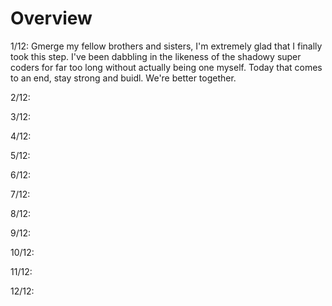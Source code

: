 # Overview
1/12: Gmerge my fellow brothers and sisters, I'm extremely glad that I finally took this step. I've been dabbling in the likeness of the shadowy super coders for far too long without actually being one myself. Today that comes to an end, stay strong and buidl. We're better together.

2/12: 

3/12:

4/12:

5/12:

6/12:

7/12:

8/12:

9/12:

10/12:

11/12:

12/12:
